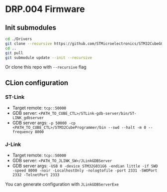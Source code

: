 # DRP.004 Firmware

## Init submodules

```bash
cd ./Drivers
git clone --recursive https://github.com/STMicroelectronics/STM32CubeG0.git
cd ..
git pull
git submodule update --init --recursive
```
Or clone this repo with `--recursive` flag

## CLion configuration

### ST-Link

- Target remote: `tcp::50000`
- GDB server: `<PATH_TO_CUBE_CTL>/STLink-gdb-server/bin/ST-LINK_gdbserver`
- GDB server args: `-p 50000 -cp <PATH_TO_CUBE_CTL>/STM32CubeProgrammer/bin --swd --halt -m 0 --frequency 8000`

### J-Link

- Target remote: `tcp::50000`
- GDB server: `<PATH_TO_JLINK_SW>/JLinkGDBServer`
- GDB server args: `-USB 0 -device STM32G031G6 -endian little -if SWD -speed 8000 -noir -LocalhostOnly -nologtofile -port 2331 -SWOPort 2332 -TelnetPort 2333`

You can generate configuration with `JLinkGDBServerExe`
